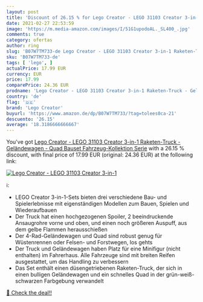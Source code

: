 ```yaml
---
layout: post
title: 'Discount of 26.15 % for Lego Creator - LEGO 31103 Creator 3-in-1'
date: 2021-02-27 22:53:59
image: 'https://m.media-amazon.com/images/I/51G1upodoAL._SL400_.jpg'
comments: true
category: ofertas
author: ring
slug: 'B07W7TM733-de Lego Creator - LEGO 31103 Creator 3-in-1 Raketen-Truck -...'
sku: 'B07W7TM733-de'
tags: [ 'lego', ]
actualPrice: 17.99 EUR
currency: EUR
price: 17.99
comparePrice: 24.36 EUR
prodname: 'Lego Creator - LEGO 31103 Creator 3-in-1 Raketen-Truck - Geländewagen - Quad Bauset  Fahrzeug-Kollektion Serie'
country: 'de'
flag: '🇩🇪'
brand: 'Lego Creator'
buyurl: 'https://www.amazon.de/dp/B07W7TM733/?tag=tolees0ca-21'
descuento: '26.15'
average: '18.3186666666667'
---
```


You've got [Lego Creator - LEGO 31103 Creator 3-in-1 Raketen-Truck - Geländewagen - Quad Bauset  Fahrzeug-Kollektion Serie](https://www.amazon.de/dp/B07W7TM733/?tag=tolees0ca-21) with a  26.15 % discount, with final price of 17.99 EUR (original: 24.36 EUR) at the following link:

[![Lego Creator - LEGO 31103 Creator 3-in-1](https://m.media-amazon.com/images/I/51G1upodoAL._SL400_.jpg)](https://www.amazon.de/dp/B07W7TM733/?tag=tolees0ca-21)

ℹ️:

- LEGO Creator 3-in-1-Sets bieten drei verschiedene Bau- und Spielerlebnisse mit eigenständigen Modellen zum Bauen, Spielen und Wiederaufbauen
- Der Truck hat einen hochgezogenen Spoiler, 2 beeindruckende Ansaugrohre vorne und oben, und einen noch größeren Auspuff, aus dem gelbe Flammen herausschießen
- Der 4-Rad-Geländewagen und Quad sind robust genug für Wüstenrennen oder Felsen- und Forstwegen, los gehts
- Der Truck und Geländewagen haben Platz für eine Minifigur (nicht enthalten) im Fahrerhaus. Alle Fahrzeuge sind mit breiten Reifen ausgestattet, um das Handling zu verbessern
- Das Set enthält einen düsengetriebenen Raketen-Truck, der sich in einen bulligen Geländewagen und ein schnelles Quad in der grün-weiß-schwarzen Farbgebung verwandelt

[🛒 Check the deal!!](https://www.amazon.de/dp/B07W7TM733/?tag=tolees0ca-21)
